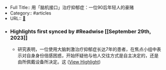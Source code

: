 - Full Title:: 用「脑机接口」治疗抑郁症：一位90后年轻人的豪赌
- Category:: #articles
- URL:: [🔗](https://qnmlgb.tech/v1/articles?i=eyJhbGciOiJIUzI1NiIsInR5cCI6IkpXVCJ9.eyJhcnRpY2xlX2lkIjoiNjUxMzhlZmI0OGVmYzhlNDNkNThhNjM0IiwidXNlcl9pZCI6IjVkMmU1OTQ2NDk3ZmY0NWNlNjlmZjdmYSJ9.etPHJJy9Gp_XgVS_grAn-FsI-TXflgLOc8gHyBBLLUs)
- ### Highlights first synced by #Readwise [[September 29th, 2023]]
    - 研究表明，一位使用大脑刺激治疗抑郁症长达7年的患者，在焦点小组中表示对自身身份倍感困惑，开始怀疑他与他人交往方式是自主决定的，还是由所佩戴设备所决定。这 ([View Highlight](https://read.readwise.io/read/01hbf0cqgnh8716qwv1av0g5k3))
